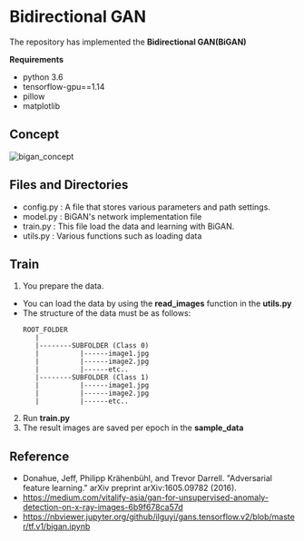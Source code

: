 # Bidirectional GAN
The repository has implemented the **Bidirectional GAN(BiGAN)**   

**Requirements**
* python 3.6   
* tensorflow-gpu==1.14   
* pillow
* matplotlib

## Concept
![bigan_concept](https://user-images.githubusercontent.com/11286586/93152082-b67b8900-f738-11ea-8f7a-282cf87052f6.png)

## Files and Directories
* config.py : A file that stores various parameters and path settings.
* model.py : BiGAN's network implementation file
* train.py : This file load the data and learning with BiGAN.
* utils.py : Various functions such as loading data 

## Train
1. You prepare the data.
- You can load the data by using the **read_images** function in the **utils.py**
- The structure of the data must be as follows:
   ```
   ROOT_FOLDER
      |   
      |--------SUBFOLDER (Class 0)   
      |          |------image1.jpg   
      |          |------image2.jpg   
      |          |------etc..   
      |--------SUBFOLDER (Class 1)   
      |          |------image1.jpg   
      |          |------image2.jpg   
      |          |------etc..
   ```

2. Run **train.py**
3. The result images are saved per epoch in the **sample_data**


## Reference
* Donahue, Jeff, Philipp Krähenbühl, and Trevor Darrell. "Adversarial feature learning." arXiv preprint arXiv:1605.09782 (2016).
* https://medium.com/vitalify-asia/gan-for-unsupervised-anomaly-detection-on-x-ray-images-6b9f678ca57d
* https://nbviewer.jupyter.org/github/ilguyi/gans.tensorflow.v2/blob/master/tf.v1/bigan.ipynb
